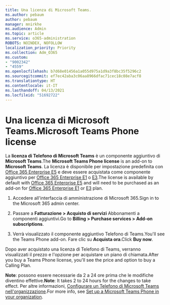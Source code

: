 ```yaml
---
title: Una licenza di Microsoft Teams.
ms.author: pebaum
author: pebaum
manager: mnirkhe
ms.audience: Admin
ms.topic: article
ms.service: o365-administration
ROBOTS: NOINDEX, NOFOLLOW
localization_priority: Priority
ms.collection: Adm_O365
ms.custom:
- "9002342"
- "4559"
ms.openlocfilehash: b7d68e01456a1a055d975a1d9a3f8bc35f5296c2
ms.sourcegitcommit: ef7ec42aba3c06aa8966dfac71cec18c08e7acf8
ms.translationtype: HT
ms.contentlocale: it-IT
ms.lasthandoff: 04/13/2021
ms.locfileid: "51692722"
---
```

# <a name="microsoft-teams-phone-license"></a><span data-ttu-id="ada98-102">Una licenza di Microsoft Teams.</span><span class="sxs-lookup"><span data-stu-id="ada98-102">Microsoft Teams Phone license</span></span>

<span data-ttu-id="ada98-103">La **licenza di Telefono di Microsoft Teams** è un componente aggiuntivo di **Microsoft Teams**.</span><span class="sxs-lookup"><span data-stu-id="ada98-103">The **Microsoft Teams Phone license** is an add-on to **Microsoft Teams**.</span></span> <span data-ttu-id="ada98-104">La licenza è disponibile per impostazione predefinita con [Office 365 Enterprise E5](https://www.microsoft.com/microsoft-365/business/office-365-enterprise-e5-business-software?rtc=1&activetab=pivot%3aoverviewtab) e deve essere acquistata come componente aggiuntivo per [Office 365 Enterprise E1](https://products.office.com/business/office-365-enterprise-e1-business-software) o [E3](https://products.office.com/business/office-365-enterprise-e3-business-software).</span><span class="sxs-lookup"><span data-stu-id="ada98-104">The license is available by default with [Office 365 Enterprise E5](https://www.microsoft.com/microsoft-365/business/office-365-enterprise-e5-business-software?rtc=1&activetab=pivot%3aoverviewtab) and will need to be purchased as an add-on for [Office 365 Enterprise E1](https://products.office.com/business/office-365-enterprise-e1-business-software) or [E3](https://products.office.com/business/office-365-enterprise-e3-business-software) plan.</span></span>

1. <span data-ttu-id="ada98-105">Accedere all'interfaccia di amministrazione di Microsoft 365.</span><span class="sxs-lookup"><span data-stu-id="ada98-105">Sign in to the Microsoft 365 admin center.</span></span>

2. <span data-ttu-id="ada98-106">Passare a **Fatturazione > Acquisto di servizi** Abbonamenti a componenti aggiuntivi.</span><span class="sxs-lookup"><span data-stu-id="ada98-106">Go to **Billing > Purchase services > Add-on subscriptions**.</span></span> 

3. <span data-ttu-id="ada98-107">Verrà visualizzato il componente aggiuntivo Telefono di Teams.</span><span class="sxs-lookup"><span data-stu-id="ada98-107">You'll see the Teams Phone add-on.</span></span> <span data-ttu-id="ada98-108">Fare clic su **Acquista ora**.</span><span class="sxs-lookup"><span data-stu-id="ada98-108">Click **Buy now**.</span></span>

<span data-ttu-id="ada98-109">Dopo aver acquistato una licenza di Telefono di Teams, verranno visualizzati il prezzo e l'opzione per acquistare un piano di chiamata.</span><span class="sxs-lookup"><span data-stu-id="ada98-109">After you buy a Teams Phone license, you'll see the price and option to buy a Calling Plan.</span></span>

<span data-ttu-id="ada98-110">**Note**: possono essere necessarie da 2 a 24 ore prima che le modifiche diventino effettive.</span><span class="sxs-lookup"><span data-stu-id="ada98-110">**Note**: It takes 2 to 24 hours for the changes to take effect.</span></span> <span data-ttu-id="ada98-111">Per altre informazioni, [Configurare un Telefono di Microsoft Teams nell'organizzazione](https://docs.microsoft.com/MicrosoftTeams/setting-up-your-phone-system).</span><span class="sxs-lookup"><span data-stu-id="ada98-111">For more info, see [Set up a Microsoft Teams Phone in your organization](https://docs.microsoft.com/MicrosoftTeams/setting-up-your-phone-system).</span></span> 

